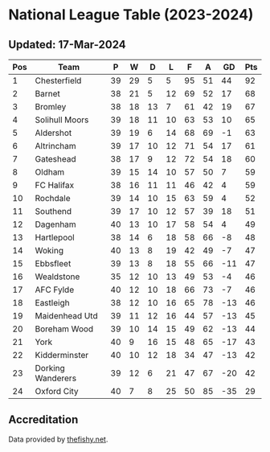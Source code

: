 # National League Table (2023-2024)
## Updated: 17-Mar-2024

| Pos | Team | P | W | D | L | F | A | GD | Pts |
| --- | --- | --- | --- | --- | --- | --- | --- | --- | --- |
| 1 | Chesterfield | 39 | 29 | 5 | 5 | 95 | 51 | 44 | 92 |
| 2 | Barnet | 38 | 21 | 5 | 12 | 69 | 52 | 17 | 68 |
| 3 | Bromley | 38 | 18 | 13 | 7 | 61 | 42 | 19 | 67 |
| 4 | Solihull Moors | 39 | 18 | 11 | 10 | 63 | 53 | 10 | 65 |
| 5 | Aldershot | 39 | 19 | 6 | 14 | 68 | 69 | -1 | 63 |
| 6 | Altrincham | 39 | 17 | 10 | 12 | 71 | 54 | 17 | 61 |
| 7 | Gateshead | 38 | 17 | 9 | 12 | 72 | 54 | 18 | 60 |
| 8 | Oldham | 39 | 15 | 14 | 10 | 57 | 50 | 7 | 59 |
| 9 | FC Halifax | 38 | 16 | 11 | 11 | 46 | 42 | 4 | 59 |
| 10 | Rochdale | 39 | 14 | 10 | 15 | 63 | 59 | 4 | 52 |
| 11 | Southend | 39 | 17 | 10 | 12 | 57 | 39 | 18 | 51 |
| 12 | Dagenham | 40 | 13 | 10 | 17 | 58 | 54 | 4 | 49 |
| 13 | Hartlepool | 38 | 14 | 6 | 18 | 58 | 66 | -8 | 48 |
| 14 | Woking | 40 | 13 | 8 | 19 | 42 | 49 | -7 | 47 |
| 15 | Ebbsfleet | 39 | 13 | 8 | 18 | 55 | 66 | -11 | 47 |
| 16 | Wealdstone | 35 | 12 | 10 | 13 | 49 | 53 | -4 | 46 |
| 17 | AFC Fylde | 40 | 12 | 10 | 18 | 66 | 73 | -7 | 46 |
| 18 | Eastleigh | 38 | 12 | 10 | 16 | 65 | 78 | -13 | 46 |
| 19 | Maidenhead Utd | 39 | 11 | 12 | 16 | 44 | 57 | -13 | 45 |
| 20 | Boreham Wood | 39 | 10 | 14 | 15 | 49 | 62 | -13 | 44 |
| 21 | York | 40 | 9 | 16 | 15 | 48 | 65 | -17 | 43 |
| 22 | Kidderminster | 40 | 10 | 12 | 18 | 34 | 47 | -13 | 42 |
| 23 | Dorking Wanderers | 39 | 12 | 6 | 21 | 47 | 67 | -20 | 42 |
| 24 | Oxford City | 40 | 7 | 8 | 25 | 50 | 85 | -35 | 29 |

## Accreditation 

Data provided by [thefishy.net](https://www.thefishy.net/).